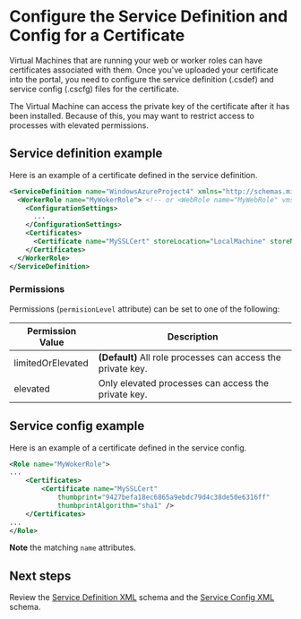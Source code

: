<properties 
	pageTitle="Azure Cloud Services - Service Definition and Service Config - XML Certificate" 
	description="Learn how to configure a certificate in the service definition and config files." 
	services="cloud-services" 
	documentationCenter=".net" 
	authors="Thraka" 
	manager="timlt" 
	editor=""/>

<tags 
	ms.service="cloud-services" 
	ms.workload="tbd" 
	ms.tgt_pltfrm="na" 
	ms.devlang="na" 
	ms.topic="article" 
	ms.date="10/20/2015"
	ms.author="adegeo"/>



# Configure the Service Definition and Config for a Certificate

Virtual Machines that are running your web or worker roles can have certificates associated with them. Once you've uploaded your certificate into the portal, you need to configure the service definition (.csdef) and service config (.cscfg) files for the certificate. 

The Virtual Machine can access the private key of the certificate after it has been installed. Because of this, you may want to restrict access to processes with elevated permissions. 

## Service definition example

Here is an example of a certificate defined in the service definition.

```xml
<ServiceDefinition name="WindowsAzureProject4" xmlns="http://schemas.microsoft.com/ServiceHosting/2008/10/ServiceDefinition">
  <WorkerRole name="MyWokerRole"> <!-- or <WebRole name="MyWebRole" vmsize="Small"> -->
    <ConfigurationSettings>
      ...
    </ConfigurationSettings>
    <Certificates>
      <Certificate name="MySSLCert" storeLocation="LocalMachine" storeName="My" permissionLevel="elevated" />
    </Certificates>
  </WorkerRole>
</ServiceDefinition>
```

### Permissions
Permissions (`permisionLevel` attribute) can be set to one of the following:

| Permission Value  | Description |
| ----------------  | ----------- |
| limitedOrElevated | **(Default)** All role processes can access the private key. |
| elevated          | Only elevated processes can access the private key.|

## Service config example

Here is an example of a certificate defined in the service config.

```xml
<Role name="MyWokerRole">
...
    <Certificates>
        <Certificate name="MySSLCert" 
            thumbprint="9427befa18ec6865a9ebdc79d4c38de50e6316ff" 
            thumbprintAlgorithm="sha1" />
    </Certificates>
...
</Role>
```

**Note** the matching `name` attributes.

## Next steps
Review the [Service Definition XML](https://msdn.microsoft.com/library/azure/ee758711.aspx) schema and the [Service Config XML](https://msdn.microsoft.com/library/azure/ee758710.aspx) schema.